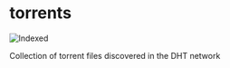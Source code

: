 torrents 
========
![Indexed](https://img.shields.io/badge/indexed-258401-blue)

Collection of torrent files discovered in the DHT network
